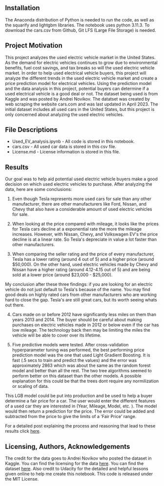 ## Installation
 
The Anaconda distribution of Python is needed to run the code, as well as the squarify and lightgbm libraries. The notebook uses python 3.11.3. To download the cars.csv from Github, Git LFS (Large File Storage) is needed.

## Project Motivation

This project analyzes the used electric vehicle market in the United States. As the demand for electric vehicles continues to grow due to environmental benefits, fuel cost savings, and tax breaks so will the used electric vehicle market. In order to help used electrical vehicle buyers, this project will analyze the different trends in the used electric vehicle market and create a price prediction model for electrical vehicles. Using the prediction model and the data analysis in this project, potential buyers can determine if a used electrical vehicle is a good deal or not. The dataset being used is from Kaggle and was posted by Andrei Novikov. The datatset was created by web scraping the website cars.com and was last updated in April 2023. The initial dataset includes all used cars in the United States, but this project is only concerned about analyzing the used electric vehicles.

## File Descriptions

* Used_EV_analysis.ipynb - All code is stored in this notebook.
* cars.csv - All used car data is stored in this csv file.
* License.md - License information is stored in this file.

## Results

Our goal was to help aid potential used electric vehicle buyers make a good decision on which used electric vehicles to purchase. After analyzing the data, here are some conclusions:

1. Even though Tesla represents more used cars for sale than any other manufacturer, there are other manufacturers like Ford, Nissan, and Chevy that also have a considerable amount of used electric vehicles for sale. 

2. When looking at the price compared with mileage, it looks like the prices for Tesla cars decline at a exponential rate the more the mileage increases. However, with Nissan, Chevy, and Volkswagen EV's the price decline is at a linear rate. So Tesla's depreciate in value a lot faster than other manufacturers.

3. When comparing the seller rating and the price of every manufacturer, Tesla has a lower rating (around 4 out of 5) and a higher price (around $50,000). On the other hand, used electric vehicles made by Chevy and Nissan have a higher rating (around 4.12-4.15 out of 5) and are being sold at a lower price (around $23,000 - $25,000).

My conclusion after these three findings: if you are looking for an electric vehicle do not just default to Tesla's because of the name. You may find good deals on highly rated cars from other manufacturers who are working hard to close the gap. Tesla's are still great cars, but its worth seeing whats out there.

4. Cars made on or before 2012 have significantly less miles on them than years 2013 and 2014. The buyer should be careful about making purchases on electric vehicles made in 2012 or below even if the car has low mileage. The technology back then may be limiting the miles the vehicle will be able to cover over its lifetime.

5. Five predictive models were tested. After cross-validation hyperparameter tuning was performed, the best performing price prediction model was the one that used Light Gradient Boosting. It is fast (.5 secs to train and predict the values) and the error was approximately 2863 which was about the same as the random forest model and better than all the rest. The two tree algorithms seemed to perform better on this dataset than the other models. A possible explanation for this could be that the trees dont require any normilization or scaling of data.

 This LGB model could be put into production and be used to help a buyer determine a fair price for a car. The user would enter the different features of a used car they are interested in (Year, Mileage, Model, etc. ). The model would then return a prediction for the price. The error could be added and subtracted from the price to give the limits of a 'Fair Price' range.

For a detailed post explaining the process and reasoning that lead to these results click [here](https://medium.com/@Philip_Van/5-insights-on-the-used-electric-vehicle-market-13013229b038).

## Licensing, Authors, Acknowledgements

The credit for the data goes to Andrei Novikov who posted the dataset in Kaggle. You can find the licensing for the data [here](https://creativecommons.org/publicdomain/zero/1.0/). You can find the dataset [here](https://www.kaggle.com/datasets/andreinovikov/used-cars-dataset). Also credit to Udacity for the detailed and helpful lessons given online to help me create this notebook. This code is released under the MIT License.